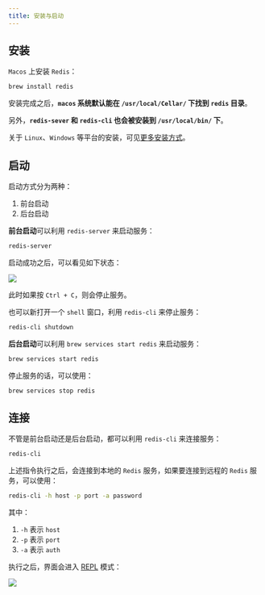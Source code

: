 ```yaml
---
title: 安装与启动
---
```


## 安装

`Macos` 上安装 `Redis`：

```bash
brew install redis
```

安装完成之后，**`macos` 系统默认能在 `/usr/local/Cellar/` 下找到 `redis` 目录**。

另外，**`redis-sever` 和 `redis-cli` 也会被安装到 `/usr/local/bin/` 下**。

关于 `Linux`、`Windows` 等平台的安装，可见[更多安装方式](https://redis.io/docs/getting-started/installation/)。

## 启动

启动方式分为两种：

1. 前台启动
2. 后台启动

**前台启动**可以利用 `redis-server` 来启动服务：

```bash
redis-server
```

启动成功之后，可以看见如下状态：

![](https://raw.githubusercontent.com/oneyoung19/vuepress-blog-img/Not-Count-Contribution/img/20230407171348.png)

此时如果按 `Ctrl + C`，则会停止服务。

也可以新打开一个 `shell` 窗口，利用 `redis-cli` 来停止服务：

```bash
redis-cli shutdown
```

**后台启动**可以利用 `brew services start redis` 来启动服务：

```bash
brew services start redis
```

停止服务的话，可以使用：
  
```bash
brew services stop redis
```

## 连接

不管是前台启动还是后台启动，都可以利用 `redis-cli` 来连接服务：

```bash
redis-cli
```

上述指令执行之后，会连接到本地的 `Redis` 服务，如果要连接到远程的 `Redis` 服务，可以使用：

```bash
redis-cli -h host -p port -a password
```

其中：

1. `-h` 表示 `host`
2. `-p` 表示 `port`
3. `-a` 表示 `auth`

执行之后，界面会进入 [REPL](https://zh.wikipedia.org/zh-cn/%E8%AF%BB%E5%8F%96%EF%B9%A3%E6%B1%82%E5%80%BC%EF%B9%A3%E8%BE%93%E5%87%BA%E5%BE%AA%E7%8E%AF) 模式：

![](https://raw.githubusercontent.com/oneyoung19/vuepress-blog-img/Not-Count-Contribution/img/20230407171620.png)
